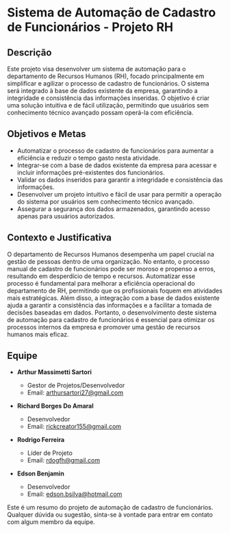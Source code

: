 # Sistema de Automação de Cadastro de Funcionários - Projeto RH

## Descrição

Este projeto visa desenvolver um sistema de automação para o departamento de Recursos Humanos (RH), focado principalmente em simplificar e agilizar o processo de cadastro de funcionários. O sistema será integrado à base de dados existente da empresa, garantindo a integridade e consistência das informações inseridas. O objetivo é criar uma solução intuitiva e de fácil utilização, permitindo que usuários sem conhecimento técnico avançado possam operá-la com eficiência.

## Objetivos e Metas

- Automatizar o processo de cadastro de funcionários para aumentar a eficiência e reduzir o tempo gasto nesta atividade.
- Integrar-se com a base de dados existente da empresa para acessar e incluir informações pré-existentes dos funcionários.
- Validar os dados inseridos para garantir a integridade e consistência das informações.
- Desenvolver um projeto intuitivo e fácil de usar para permitir a operação do sistema por usuários sem conhecimento técnico avançado.
- Assegurar a segurança dos dados armazenados, garantindo acesso apenas para usuários autorizados.

## Contexto e Justificativa

O departamento de Recursos Humanos desempenha um papel crucial na gestão de pessoas dentro de uma organização. No entanto, o processo manual de cadastro de funcionários pode ser moroso e propenso a erros, resultando em desperdício de tempo e recursos. Automatizar esse processo é fundamental para melhorar a eficiência operacional do departamento de RH, permitindo que os profissionais foquem em atividades mais estratégicas. Além disso, a integração com a base de dados existente ajuda a garantir a consistência das informações e a facilitar a tomada de decisões baseadas em dados. Portanto, o desenvolvimento deste sistema de automação para cadastro de funcionários é essencial para otimizar os processos internos da empresa e promover uma gestão de recursos humanos mais eficaz.

## Equipe

- **Arthur Massimetti Sartori**
  - Gestor de Projetos/Desenvolvedor
  - Email: arthursartori27@gmail.com

- **Richard Borges Do Amaral**
  - Desenvolvedor
  - Email: rickcreator155@gmail.com

- **Rodrigo Ferreira**
  - Líder de Projeto
  - Email: rdogfh@gmail.com

- **Edson Benjamin**
  - Desenvolvedor
  - Email: edson.bsilva@hotmail.com

Este é um resumo do projeto de automação de cadastro de funcionários. Qualquer dúvida ou sugestão, sinta-se à vontade para entrar em contato com algum membro da equipe.
